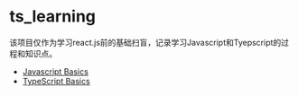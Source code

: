 # ts_learning

该项目仅作为学习react.js前的基础扫盲，记录学习Javascript和Tyepscript的过程和知识点。

- [Javascript Basics](js.md)
- [TypeScript Basics](ts.md)
